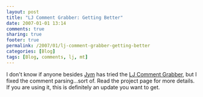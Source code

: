 ```yaml
---
layout: post
title: "LJ Comment Grabber: Getting Better"
date: 2007-01-01 13:14
comments: true
sharing: true
footer: true
permalink: /2007/01/lj-comment-grabber-getting-better
categories: [Blog]
tags: [Blog, comments, lj, mt]
---
```

I don't know if anyone besides <a href="http://jymferrier.net/" target="_blank">Jym</a> has tried the <a href="http://www.brockli.com/projects/lj-comment-grabber/">LJ Comment Grabber</a>, but I fixed the comment parsing...sort of.  Read the project page for more details.  If you are using it, this is definitely an update you want to get.

